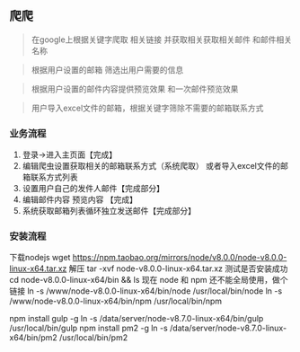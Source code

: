 ## 爬爬

> 在google上根据关键字爬取 相关链接 并获取相关获取相关邮件 和邮件相关名称

> 根据用户设置的邮箱 筛选出用户需要的信息

> 根据用户设置的邮件内容提供预览效果 和一次邮件预览效果

> 用户导入excel文件的邮箱，根据关键字筛除不需要的邮箱联系方式

### 业务流程
1. 登录->进入主页面【完成】
2. 编辑爬虫设置获取相关的邮箱联系方式（系统爬取） 或者导入excel文件的邮箱联系方式列表
3. 设置用户自己的发件人邮件【完成部分】
4. 编辑邮件内容 预览内容 【完成】
5. 系统获取邮箱列表循环独立发送邮件【完成部分】

### 安装流程
下载nodejs
wget https://npm.taobao.org/mirrors/node/v8.0.0/node-v8.0.0-linux-x64.tar.xz
解压
tar -xvf  node-v8.0.0-linux-x64.tar.xz
测试是否安装成功
cd  node-v8.0.0-linux-x64/bin && ls
现在 node 和 npm 还不能全局使用，做个链接
ln -s /www/node-v8.0.0-linux-x64/bin/node /usr/local/bin/node
ln -s /www/node-v8.0.0-linux-x64/bin/npm /usr/local/bin/npm

npm install gulp -g
ln -s /data/server/node-v8.7.0-linux-x64/bin/gulp /usr/local/bin/gulp
npm install pm2 -g
ln -s /data/server/node-v8.7.0-linux-x64/bin/pm2 /usr/local/bin/pm2
